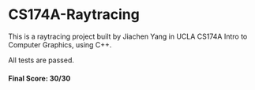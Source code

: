 # CS174A-Raytracing
This is a raytracing project built by Jiachen Yang in UCLA CS174A Intro to Computer Graphics, using C++.

All tests are passed.

#### Final Score: 30/30
